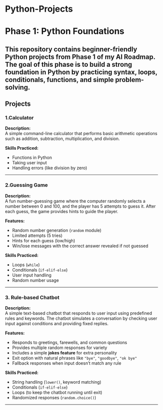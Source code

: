 # Python-Projects
# Phase 1: Python Foundations  

This repository contains beginner-friendly Python projects from **Phase 1 of my AI Roadmap**.  
The goal of this phase is to build a strong foundation in Python by practicing syntax, loops, conditionals, functions, and simple problem-solving.  
---

##  Projects  

### 1.Calculator  
**Description:**  
A simple command-line calculator that performs basic arithmetic operations such as addition, subtraction, multiplication, and division.  

**Skills Practiced:**  
- Functions in Python  
- Taking user input  
- Handling errors (like division by zero)  

---

### 2.Guessing Game  
**Description:**  
A fun number-guessing game where the computer randomly selects a number between 0 and 100, and the player has 5 attempts to guess it. After each guess, the game provides hints to guide the player.  

**Features:**  
- Random number generation (`random` module)  
- Limited attempts (5 tries)  
- Hints for each guess (low/high)  
- Win/lose messages with the correct answer revealed if not guessed  

**Skills Practiced:**  
- Loops (`while`)  
- Conditionals (`if-elif-else`)  
- User input handling  
- Random number usage  

---

### 3. Rule-based Chatbot  
**Description:**  
A simple text-based chatbot that responds to user input using predefined rules and keywords. The chatbot simulates a conversation by checking user input against conditions and providing fixed replies.  

**Features:**  
- Responds to greetings, farewells, and common questions  
- Provides multiple random responses for variety  
- Includes a simple **jokes feature** for extra personality  
- Exit option with natural phrases like `"bye"`, `"goodbye"`, `"ok bye"`  
- Fallback responses when input doesn’t match any rule  

**Skills Practiced:**  
- String handling (`lower()`, keyword matching)  
- Conditionals (`if-elif-else`)  
- Loops (to keep the chatbot running until exit)  
- Randomized responses (`random.choice()`) 

---

